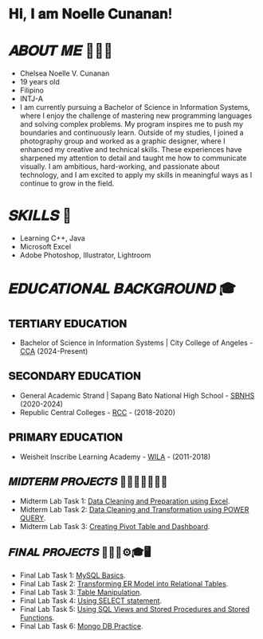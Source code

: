 # 𝐇𝐢, 𝐈 𝐚𝐦 𝐍𝐨𝐞𝐥𝐥𝐞 𝐂𝐮𝐧𝐚𝐧𝐚𝐧!
# 𝑨𝑩𝑶𝑼𝑻 𝑴𝑬 👨🏻‍💼
- Chelsea Noelle V. Cunanan
- 19 years old
- Filipino
- INTJ-A
- I am currently pursuing a Bachelor of Science in Information Systems, where I enjoy the challenge of mastering new programming languages and solving complex problems. My program inspires me to push my boundaries and continuously learn. Outside of my studies, I joined a photography group and worked as a graphic designer, where I enhanced my creative and technical skills. These experiences have sharpened my attention to detail and taught me how to communicate visually. I am ambitious, hard-working, and passionate about technology, and I am excited to apply my skills in meaningful ways as I continue to grow in the field.

# 𝑺𝑲𝑰𝑳𝑳𝑺  🎯
- Learning C++, Java
- Microsoft Excel
- Adobe Photoshop, Illustrator, Lightroom
  
# 𝑬𝑫𝑼𝑪𝑨𝑻𝑰𝑶𝑵𝑨𝑳 𝑩𝑨𝑪𝑲𝑮𝑹𝑶𝑼𝑵𝑫 🎓
## 𝐓𝐄𝐑𝐓𝐈𝐀𝐑𝐘 𝐄𝐃𝐔𝐂𝐀𝐓𝐈𝐎𝐍
- Bachelor of Science in Information Systems | City College of Angeles - [CCA](https://www.cca.edu.ph/) (2024-Present)
  
## 𝐒𝐄𝐂𝐎𝐍𝐃𝐀𝐑𝐘 𝐄𝐃𝐔𝐂𝐀𝐓𝐈𝐎𝐍
- General Academic Strand | Sapang Bato National High School - [SBNHS](https://www.facebook.com/SBNHSSHS/) (2020-2024)
- Republic Central Colleges - [RCC](https://www.rcc.edu.ph/) - (2018-2020)
  
## 𝐏𝐑𝐈𝐌𝐀𝐑𝐘 𝐄𝐃𝐔𝐂𝐀𝐓𝐈𝐎𝐍
- Weisheit Inscribe Learning Academy - [WILA](https://www.facebook.com/wilaofficial/) - (2011-2018)

## 𝑴𝑰𝑫𝑻𝑬𝑹𝑴 𝑷𝑹𝑶𝑱𝑬𝑪𝑻𝑺 👩🏻‍💻📓✍🏻💡
- Midterm Lab Task 1: [Data Cleaning and Preparation using Excel](https://github.com/Xupr3m0/NCunanan/blob/main/Midterm%20Task%201/Task%201.md).
- Midterm Lab Task 2: [Data Cleaning and Transformation using POWER QUERY](https://github.com/Xupr3m0/NCunanan/blob/main/Midterm%20Task%202/Task2.md).
- Midterm Lab Task 3: [Creating Pivot Table and Dashboard](https://github.com/Xupr3m0/NCunanan/blob/main/Midterm%20Task%203/README.md).

## 𝑭𝑰𝑵𝑨𝑳 𝑷𝑹𝑶𝑱𝑬𝑪𝑻𝑺 👨🏻‍💼⚙️🎓🖥️
- Final Lab Task 1: [MySQL Basics](https://github.com/Xupr3m0/NCunanan/blob/main/Final%20Lab%20Task%201%20/README.md).
- Final Lab Task 2: [Transforming ER Model into Relational Tables](https://github.com/Xupr3m0/NCunanan/blob/main/Final%20Lab%20Task%202/README.md).
- Final Lab Task 3: [Table Manipulation](https://github.com/Xupr3m0/NCunanan/blob/main/Final%20Lab%20Task%203/README.md).
- Final Lab Task 4: [Using SELECT statement](https://github.com/Xupr3m0/NCunanan/tree/main/Final%20Lab%20Task%204).
- Final Lab Task 5: [Using SQL Views and Stored Procedures and Stored Functions](https://github.com/Xupr3m0/NCunanan/tree/main/Final%20Lab%20Task%205).
- Final Lab Task 6: [Mongo DB Practice](https://github.com/Xupr3m0/NCunanan/tree/main/Final%20Lab%20Task%206).
